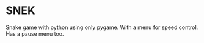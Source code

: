 # SNEK
Snake game with python using only pygame.
With a menu for speed control.
Has a pause menu too.
